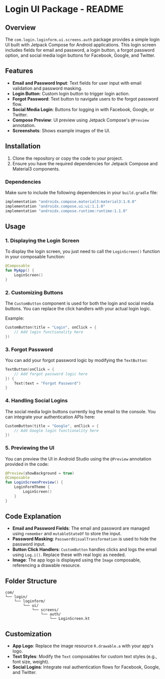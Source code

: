 # Login UI Package - README

## Overview

The `com.login.loginform.ui.screens.auth` package provides a simple login UI built with Jetpack Compose for Android applications. This login screen includes fields for email and password, a login button, a forgot password option, and social media login buttons for Facebook, Google, and Twitter.

## Features

- **Email and Password Input**: Text fields for user input with email validation and password masking.
- **Login Button**: Custom login button to trigger login action.
- **Forgot Password**: Text button to navigate users to the forgot password flow.
- **Social Media Login**: Buttons for logging in with Facebook, Google, or Twitter.
- **Compose Preview**: UI preview using Jetpack Compose's `@Preview` annotation.
- **Screenshots**: Shows example images of the UI.

## Installation

1. Clone the repository or copy the code to your project.
2. Ensure you have the required dependencies for Jetpack Compose and Material3 components.

### Dependencies

Make sure to include the following dependencies in your `build.gradle` file:

```gradle
implementation "androidx.compose.material3:material3:1.0.0"
implementation "androidx.compose.ui:ui:1.1.0"
implementation "androidx.compose.runtime:runtime:1.1.0"
```

## Usage

### 1. **Displaying the Login Screen**

To display the login screen, you just need to call the `LoginScreen()` function in your composable function:

```kotlin
@Composable
fun MyApp() {
    LoginScreen()
}
```

### 2. **Customizing Buttons**

The `CustomButton` component is used for both the login and social media buttons. You can replace the click handlers with your actual login logic.

Example:
```kotlin
CustomButton(title = "Login", onClick = {
    // Add login functionality here
})
```

### 3. **Forgot Password**

You can add your forgot password logic by modifying the `TextButton`:

```kotlin
TextButton(onClick = { 
    // Add forgot password logic here 
}) {
    Text(text = "Forgot Password")
}
```

### 4. **Handling Social Logins**

The social media login buttons currently log the email to the console. You can integrate your authentication APIs here:

```kotlin
CustomButton(title = "Google", onClick = {
    // Add Google login functionality here
})
```

### 5. **Previewing the UI**

You can preview the UI in Android Studio using the `@Preview` annotation provided in the code:

```kotlin
@Preview(showBackground = true)
@Composable
fun LoginScreenPreview() {
    LoginFormTheme {
        LoginScreen()
    }
}
```

## Code Explanation

- **Email and Password Fields**: The email and password are managed using `remember` and `mutableStateOf` to store the input.
- **Password Masking**: `PasswordVisualTransformation` is used to hide the password input.
- **Button Click Handlers**: `CustomButton` handles clicks and logs the email using `Log.i()`. Replace these with real logic as needed.
- **Image**: The app logo is displayed using the `Image` composable, referencing a drawable resource.

## Folder Structure

```
com/
└── login/
    └── loginform/
        └── ui/
            └── screens/
                └── auth/
                    └── LoginScreen.kt
```

## Customization

- **App Logo**: Replace the image resource `R.drawable.a` with your app's logo.
- **Text Styles**: Modify the `Text` composables for custom text styles (e.g., font size, weight).
- **Social Logins**: Integrate real authentication flows for Facebook, Google, and Twitter.
